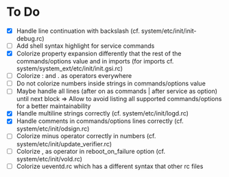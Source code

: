 # To Do

- [x] Handle line continuation with backslash (cf. system/etc/init/init-debug.rc)
- [ ] Add shell syntax highlight for service commands
- [x] Colorize property expansion differently that the rest of the commands/options value and in imports
      (for imports cf. system/system_ext/etc/init/init.gsi.rc)
- [ ] Colorize : and . as operators everywhere
- [ ] Do not colorize numbers inside strings in commands/options value
- [ ] Maybe handle all lines (after on as commands | after service as option) until next block
      => Allow to avoid listing all supported commands/options for a better maintainability
- [x] Handle multiline strings correctly (cf. system/etc/init/logd.rc)
- [x] Handle comments in commands/options lines correctly (cf. system/etc/init/odsign.rc)
- [ ] Colorize minus operator correctly in numbers (cf. system/etc/init/update_verifier.rc)
- [ ] Colorize , as operator in reboot_on_failure option (cf. system/etc/init/vold.rc)
- [ ] Colorize ueventd.rc which has a different syntax that other rc files
